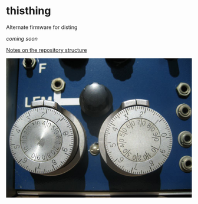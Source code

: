 # thisthing
Alternate firmware for disting

*coming soon*

[Notes on the repository structure](docs/repository_structure.md)

![test image](docs/synth.jpeg)


